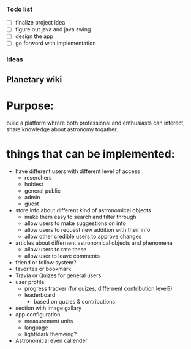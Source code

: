 ### Todo list

- [ ] finalize project idea
- [ ] figure out java and java swing
- [ ] design the app
- [ ] go forword with implementation

### Ideas

## Planetary wiki

Purpose:
=======
build a platform whrere both professional and enthusiasts can interect,
share knowledge about astronomy togather.

things that can be implemented:
=======

- have different users with different level of access
  - reserchers
  - hobiest
  - general public
  - admin
  - guest
- store info about different kind of astronomical objects
  - make them easy to search and filter through
  - allow users to make suggestions on info
  - allow users to request new addition with their info
  - allow other credible users to approve changes
- articles about differnent astronomical objects and phenomena
  - allow users to rate these
  - allow user to leave comments
- friend or follow system?
- favorites or bookmark
- Travia or Quizes for general users
- user profile
  - progress tracker (for quizes, differnent contribution level?)
  - leaderboard
    - based on quzies & contributions
- section with image gallary
- app configuration
  - measurement units
  - language
  - light/dark themeing?
- Astronomical even callender
